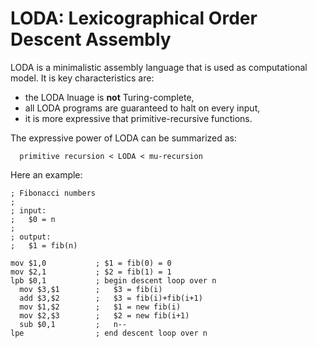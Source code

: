 # LODA: Lexicographical Order Descent Assembly

LODA is a minimalistic assembly language that is used as computational
model. It is key characteristics are:

* the LODA lnuage is **not** Turing-complete, 
* all LODA programs are guaranteed to halt on every input,
* it is more expressive that primitive-recursive functions.

The expressive power of LODA can be summarized as:

```
  primitive recursion < LODA < mu-recursion
```

Here an example:

```assembly
; Fibonacci numbers
;
; input:
;   $0 = n
;
; output:
;   $1 = fib(n)

mov $1,0           ; $1 = fib(0) = 0
mov $2,1           ; $2 = fib(1) = 1
lpb $0,1           ; begin descent loop over n 
  mov $3,$1        ;   $3 = fib(i)
  add $3,$2        ;   $3 = fib(i)+fib(i+1)
  mov $1,$2        ;   $1 = new fib(i)
  mov $2,$3        ;   $2 = new fib(i+1)
  sub $0,1         ;   n--
lpe                ; end descent loop over n
```
